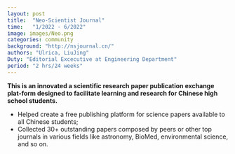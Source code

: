 ```yaml
---
layout: post
title:  "Neo-Scientist Journal"
time:   "1/2022 - 6/2022"
image: images/Neo.png
categories: community
background: "http://nsjournal.cn/"
authors: "Ulrica, LiuJing"
Duty: "Editorial Excecutive at Engineering Department"
period: "2 hrs/24 weeks"
---
```

**This is an innovated a scientific research paper publication exchange plat-form designed to facilitate learning and research for Chinese high school students.**

- Helped create a free publishing platform for science papers available to all Chinese students;
- Collected 30+ outstanding papers composed by peers or other top journals in various fields like astronomy, BioMed, environmental science, and so on.